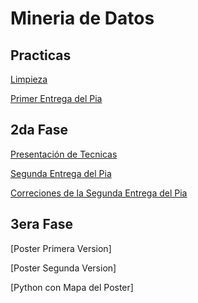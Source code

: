 # Mineria de Datos

## Practicas

[Limpieza](https://github.com/HectorENP/Mineria-de-Datos-003/blob/8d3bd9388b3b8970ea759968bfb8115dbae678f6/Ej_Limpieza_Equipo11.ipynb)

[Primer Entrega del Pia](https://github.com/HectorENP/Mineria-de-Datos-003/blob/main/Avance1_PIA_Equipo11.ipynb)
## 2da Fase

[Presentación de Tecnicas](https://github.com/AlbertoSO324/Mineria_Datos/blob/944a6c7be93105eb08776d1618eb6e9d1eeccd3d/Detecci%C3%B3n-de-outliers.pdf)

[Segunda Entrega del Pia](https://github.com/HectorENP/Mineria-de-Datos-003/blob/ec4fe6846788a95612d2e5928a41275c2dac1fc5/AvancePIA_II_Grupo_003_11.ipynb)

[Correciones de la Segunda Entrega del Pia](https://github.com/HectorENP/Mineria-de-Datos-003/blob/06c04562e03c5da0388b935ece328f91749db384/AvancePIA_2.0_II_Grupo_003_11.ipynb)
## 3era Fase
[Poster Primera Version]

[Poster Segunda Version]

[Python con Mapa del Poster]
